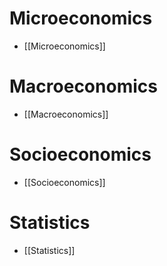 # Microeconomics
- [[Microeconomics]]
# Macroeconomics
- [[Macroeconomics]]
# Socioeconomics
- [[Socioeconomics]]
# Statistics
- [[Statistics]]